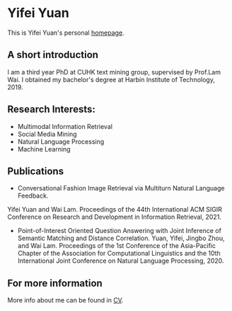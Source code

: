 # Yifei Yuan
This is Yifei Yuan's personal [homepage](https://yfyuan01.github.io/).

## A short introduction
I am a third year PhD at CUHK text mining group, supervised by Prof.Lam Wai. I obtained my bachelor's degree at Harbin Institute of Technology, 2019.

## Research Interests:
* Multimodal Information Retrieval
* Social Media Mining
* Natural Language Processing
* Machine Learning


## Publications
* Conversational Fashion Image Retrieval via Multiturn Natural Language Feedback.

Yifei Yuan and Wai Lam. 
Proceedings of the 44th International ACM SIGIR Conference on Research and Development in Information Retrieval, 2021. 

* Point-of-Interest Oriented Question Answering with Joint Inference of Semantic Matching and Distance Correlation.
Yuan, Yifei, Jingbo Zhou, and Wai Lam. 
Proceedings of the 1st Conference of the Asia-Pacific Chapter of the Association for Computational Linguistics and the 10th International Joint Conference on Natural Language Processing, 2020.

## For more information
More info about me can be found in [CV](https://zejiang-unsw.github.io/cv/).

